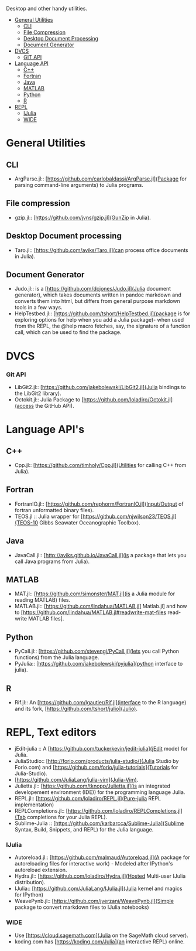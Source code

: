 Desktop and other handy utilities.
* [General Utilities](#general-utilities)
    * [CLI](#cli)
    * [File Compression](#file-compression)  
    * [Desktop Document Processing](#desktop-document-processing)
    * [Document Generator](#document-generator) 
* [DVCS](#dvcs)
    * [GIT API](#git-api)
* [Language API](#language-api)
    * [C++](#c++)
    * [Fortran](#fortran)
    * [Java](#java)
    * [MATLAB](#matlab)
    * [Python](#python)
    * [R](#r)
* [REPL](#repl)    
    * [IJulia](#ijulia)
    * [WIDE](#wide)    


# General Utilities 
## CLI 
* ArgParse.jl:: [https://github.com/carlobaldassi/ArgParse.jl](Package for parsing command-line arguments) to Julia programs.

## File compression 
* gzip.jl:: [https://github.com/jvns/gzip.jl](GunZip in Julia).

## Desktop Document processing 
* Taro.jl:: [https://github.com/aviks/Taro.jl](can process office documents in Julia). 

## Document Generator 
* Judo.jl:: is a [https://github.com/dcjones/Judo.jl](Julia document generator), which takes documents written in pandoc markdown and converts them into html, but differs from general purpose markdown tools in a few ways.
* HelpTestbed.jl:: [https://github.com/tshort/HelpTestbed.jl](package is for exploring options for help when you add a Julia package)- when used from the REPL, the @help macro fetches, say, the signature of a function call, which can be used to find the package.


# DVCS 
### Git API 
* LibGit2.jl:: [https://github.com/jakebolewski/LibGit2.jl](Julia bindings to the LibGit2 library).
* Octokit.jl:: Julia Package to [https://github.com/loladiro/Octokit.jl](access the GitHub API).



# Language API's
## C++ 
* Cpp.jl:: [https://github.com/timholy/Cpp.jl](Utilities for calling C++ from Julia).

## Fortran 
* FortranIO.jl:: [https://github.com/rephorm/FortranIO.jl](Input/Output of fortran unformatted binary files).
* TEOS.jl :: Julia wrapper for [https://github.com/njwilson23/TEOS.jl](TEOS-10 Gibbs Seawater Oceanographic Toolbox).

## Java 
* JavaCall.jl:: [http://aviks.github.io/JavaCall.jl](is a package that lets you call Java programs from Julia). 

## MATLAB
*  MAT.jl:: [https://github.com/simonster/MAT.jl](is a Julia module for reading MATLAB) files.
* MATLAB.jl:: [https://github.com/lindahua/MATLAB.jl] Matlab.jl] and how to [https://github.com/lindahua/MATLAB.jl#readwrite-mat-files read-write MATLAB files].

## Python
* PyCall.jl:: [https://github.com/stevengj/PyCall.jl](lets you call Python functions) from the Julia language.
* PyJulia:: [https://github.com/jakebolewski/pyjulia](python interface to julia).

## R
* Rif.jl:: An [https://github.com/lgautier/Rif.jl](interface to the R language) and its fork, [https://github.com/tshort/julio](Julio).



# REPL, Text editors 
* jEdit-julia :: A [https://github.com/tuckerkevin/jedit-julia](jEdit mode) for Julia.
* JuliaStudio:: [http://forio.com/products/julia-studio/](Julia Studio by Forio.com) and [https://github.com/forio/julia-tutorials](Tutorials for Julia-Studio).
* [https://github.com/JuliaLang/julia-vim](Julia-Vim).
* Julietta.jl:: [https://github.com/tknopp/Julietta.jl](is an integrated developement environment (IDE)) for the programming language Julia.
* REPL.jl:: [https://github.com/loladiro/REPL.jl](Pure-julia REPL implementation)
* REPLCompletions.jl:: [https://github.com/loladiro/REPLCompletions.jl](Tab completions for your Julia REPL).
* Sublime-Julia :: [https://github.com/karbarcca/Sublime-Julia](Sublime Syntax, Build, Snippets, and REPL) for the Julia language.

### IJulia 
* Autoreload.jl:: [https://github.com/malmaud/Autoreload.jl](A package for autoreloading files for interactive work) - Modeled after IPython's autoreload extension.
* Hydra.jl:: [https://github.com/loladiro/Hydra.jl](Hosted Multi-user IJulia distribution).
* IJulia:: [https://github.com/JuliaLang/IJulia.jl](Julia kernel and magics for IPython)
* WeavePynb.jl:: [https://github.com/jverzani/WeavePynb.jl](Simple package to convert markdown files to IJulia notebooks)

### WIDE
* Use [https://cloud.sagemath.com](Julia on the SageMath cloud server).
* koding.com has [https://koding.com/Julia](an interactive REPL) online.

